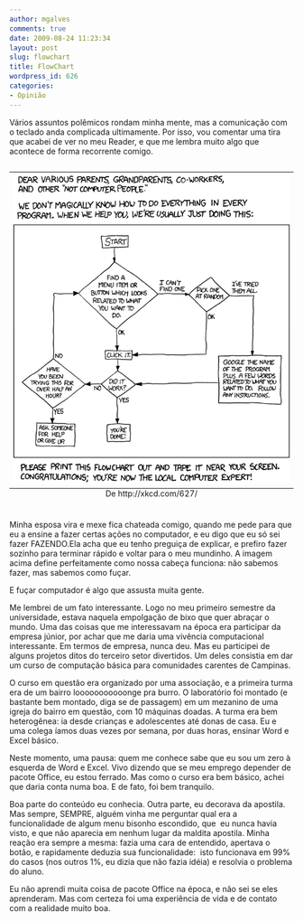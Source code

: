 ```yaml
---
author: mgalves
comments: true
date: 2009-08-24 11:23:34
layout: post
slug: flowchart
title: FlowChart
wordpress_id: 626
categories:
- Opinião
---
```


Vários assuntos polêmicos rondam minha mente, mas a comunicação com o teclado anda complicada ultimamente. Por isso, vou comentar uma tira que acabei de ver no meu Reader, e que me lembra muito algo que acontece de forma recorrente comigo.

<table align="center" style="margin-top: 2em; margin-bottom: 2em">
    <caption align="bottom">De http://xkcd.com/627/</caption>
    <tr><td>
     <img src="/images/2009-08-24-flowchart/tech_support_cheat_sheet.png" />
    </td></tr>
</table>

Minha esposa vira e mexe fica chateada comigo, quando me pede para que eu a ensine a fazer certas ações no computador, e eu digo que eu só sei fazer FAZENDO.Ela acha que eu tenho preguiça de explicar, e prefiro fazer sozinho para terminar rápido e voltar para o meu mundinho. A imagem acima define perfeitamente como nossa cabeça funciona: não sabemos fazer, mas sabemos como fuçar.

E fuçar computador é algo que assusta muita gente.

Me lembrei de um fato interessante. Logo no meu primeiro semestre da universidade, estava naquela empolgação de bixo que quer abraçar o mundo. Uma das coisas que me interessavam na época era participar da empresa júnior, por achar que me daria uma vivência computacional interessante. Em termos de empresa, nunca deu. Mas eu participei de alguns projetos ditos do terceiro setor divertidos. Um deles consistia em dar um curso de computação básica para comunidades carentes de Campinas.

O curso em questão era organizado por uma associação, e a primeira turma era de um bairro looooooooooonge pra burro. O laboratório foi montado (e bastante bem montado, diga se de passagem) em um mezanino de uma igreja do bairro em questão, com 10 máquinas doadas. A turma era bem heterogênea: ia desde crianças e adolescentes até donas de casa. Eu e uma colega íamos duas vezes por semana, por duas horas, ensinar Word e Excel básico.

Neste momento, uma pausa: quem me conhece sabe que eu sou um zero à esquerda de Word e Excel. Vivo dizendo que se meu emprego depender de pacote Office, eu estou ferrado. Mas como o curso era bem básico, achei que daria conta numa boa. E de fato, foi bem tranquilo.

Boa parte do conteúdo eu conhecia. Outra parte, eu decorava da apostila. Mas sempre, SEMPRE, alguém vinha me perguntar qual era a funcionalidade de algum menu bisonho escondido, que  eu nunca havia visto, e que não aparecia em nenhum lugar da maldita apostila. Minha reação era sempre a mesma: fazia uma cara de entendido, apertava o botão, e rapidamente deduzia sua funcionalidade:  isto funcionava em 99% do casos (nos outros 1%, eu dizia que não fazia idéia) e resolvia o problema do aluno.

Eu não aprendi muita coisa de pacote Office na época, e não sei se eles aprenderam. Mas com certeza foi uma experiência de vida e de contato com a realidade muito boa.
